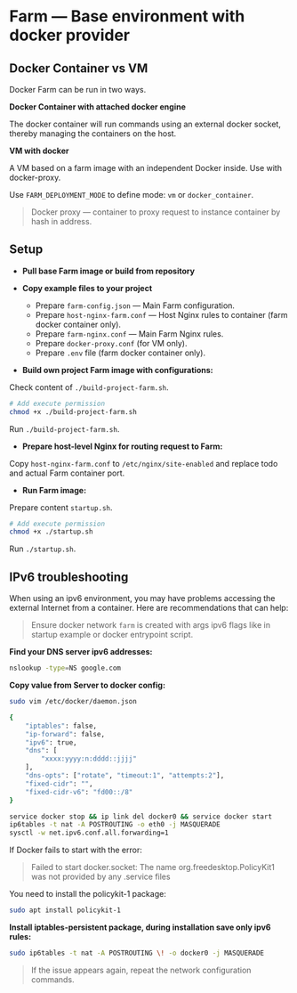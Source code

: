 # Farm — Base environment with docker provider

## Docker Container vs VM

Docker Farm can be run in two ways.

**Docker Container with attached docker engine**

The docker container will run commands using an external docker socket, thereby managing the containers on the host.

**VM with docker**

A VM based on a farm image with an independent Docker inside. Use with docker-proxy.

Use `FARM_DEPLOYMENT_MODE` to define mode: `vm` or `docker_container`.

> Docker proxy — container to proxy request to instance container by hash in address.

## Setup

- **Pull base Farm image or build from repository**

- **Copy example files to your project**
  - Prepare `farm-config.json` — Main Farm configuration.
  - Prepare `host-nginx-farm.conf` — Host Nginx rules to container (farm docker container only).
  - Prepare `farm-nginx.conf` — Main Farm Nginx rules.
  - Prepare `docker-proxy.conf` (for VM only).
  - Prepare `.env` file (farm docker container only).

- **Build own project Farm image with configurations:**

Check content of `./build-project-farm.sh`.

```bash
# Add execute permission
chmod +x ./build-project-farm.sh
```

Run `./build-project-farm.sh`.

- **Prepare host-level Nginx for routing request to Farm:**

Copy `host-nginx-farm.conf` to `/etc/nginx/site-enabled` and replace todo and actual Farm container port.

- **Run Farm image:**

Prepare content `startup.sh`.

```bash
# Add execute permission
chmod +x ./startup.sh
```

Run `./startup.sh`.

## IPv6 troubleshooting

When using an ipv6 environment, you may have problems accessing the external Internet from a container. Here are recommendations that can help:

> Ensure docker network `farm` is created with args ipv6 flags like in startup example or docker entrypoint script.

**Find your DNS server ipv6 addresses:**

```bash
nslookup -type=NS google.com
```

**Copy value from Server to docker config:**

```bash
sudo vim /etc/docker/daemon.json

{
    "iptables": false,
    "ip-forward": false,
    "ipv6": true,
    "dns": [
        "xxxx:yyyy:n:dddd::jjjj"
    ],
    "dns-opts": ["rotate", "timeout:1", "attempts:2"],
    "fixed-cidr": "",
    "fixed-cidr-v6": "fd00::/8"
}
```

```bash
service docker stop && ip link del docker0 && service docker start
ip6tables -t nat -A POSTROUTING -o eth0 -j MASQUERADE
sysctl -w net.ipv6.conf.all.forwarding=1
```

If Docker fails to start with the error:

> Failed to start docker.socket: The name org.freedesktop.PolicyKit1 was not provided by any .service files

You need to install the policykit-1 package:

```bash
sudo apt install policykit-1
```

**Install iptables-persistent package, during installation save only ipv6 rules:**

```bash
sudo ip6tables -t nat -A POSTROUTING \! -o docker0 -j MASQUERADE
```

> If the issue appears again, repeat the network configuration commands.
